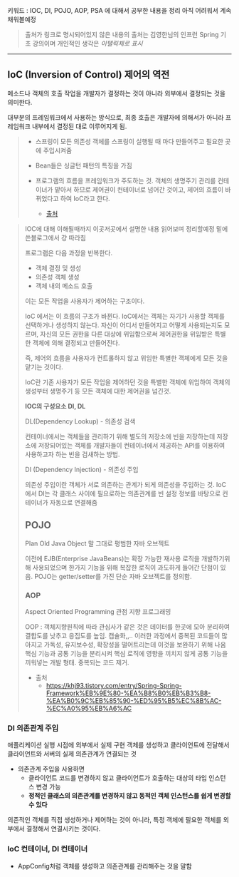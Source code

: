 키워드 : IOC, DI, POJO, AOP, PSA 에 대해서 공부한 내용을 정리 
아직 어려워서 계속 채워볼예정 

> 출처가 링크로 명시되어있지 않은 내용의 출처는 김영한님의 인프런 Spring 기초 강의이며 개인적인 생각은 *이탤릭체로 표시*

---



## IoC (Inversion of Control) 제어의 역전

메소드나 객체의 호출 작업을 개발자가 결정하는 것이 아니라 외부에서 결정되는 것을 의미한다.   

대부분의 프레임워크에서 사용하는 방식으로, 최종 호출은 개발자에 의해서가 아니라 프레임워크 내부에서 결정된 대로 이루어지게 됨.  

> - 스프링이 모든 의존성 객체를 스프링이 실행될 때 마다 만들어주고 필요한 곳에 주입시켜줌
>
> - Bean들은 싱글턴 패턴의 특징을 가짐
> - 프로그램의 흐름을 프레임워크가 주도하는 것. 객체의 생명주기 관리를 컨테이너가 맡아서 하므로 제어권이 컨테이너로 넘어간 것이고, 제어의 흐름이 바뀌었다고 하여 IoC라고 한다. 
>   - [출처](https://mo-world.tistory.com/entry/IOC%EC%99%80-DI-%EC%97%90-%EB%8C%80%ED%95%98%EC%97%AC-%EC%8A%A4%ED%94%84%EB%A7%81-%EA%B0%9C%EB%85%90-%EC%9D%B4%ED%95%B4%ED%95%98%EA%B8%B0-%EC%89%BD%EA%B2%8C-%EC%84%A4%EB%AA%85)



> IOC에 대해 이해될때까지 이곳저곳에서 설명한 내용 읽어보며 정리할예정  밑에쓴블로그에서 걍 따라침 
>
> 프로그램은 다음 과정을 반복한다. 
>
> - 객체 결정 및 생성
> - 의존성 객체 생성
> - 객체 내의 메소드 호출 
>
> 이는 모든 작업을 사용자가 제어하는 구조이다. 
>
> IoC 에서는 이 흐름의 구조가 바뀐다. IoC에서는 객체는 자기가 사용할 객체를 선택하거나 생성하지 않는다. 자신이 어디서 만들어지고 어떻게 사용되는지도 모르며, 자신의 모든 권한을 다른 대상에 위임함으로써 제어권한을 위임받은 특별한 객체에 의해 결정되고 만들어진다.   
>
> 즉, 제어의 흐름을 사용자가 컨트롤하지 않고 위임한 특별한 객체에게 모든 것을 맡기는 것이다.   
>
> IoC란 기존 사용자가 모든 작업을 제어하던 것을 특별한 객체에 위임하여 객체의 생성부터 생명주기 등 모든 객체에 대한 제어권을 넘긴것.   
>
> **IOC의 구성요소 DI, DL**
>
> DL(Dependency Lookup) - 의존성 검색
>
> 컨테이너에서는 객체들을 관리하기 위해 별도의 저장소에 빈을 저장하는데 저장소에 저장되어있는 객체를 개발자들이 컨테이너에서 제공하는 API를 이용하여 사용하고자 하는 빈을 검새하는 방법.
>
> DI (Dependency Injection) - 의존성 주입
>
> 의존성 주입이란 객체가 서로 의존하는 관계가 되게 의존성을 주입하는 것. IoC에서 DI는 각 클래스 사이에 필요로하는 의존관계를 빈 설정 정보를 바탕으로 컨테이너가 자동으로 연결해줌 
>
> 
>
> ## POJO
>
> Plan Old Java Object 말 그대로 평범한 자바 오브젝트
>
> 이전에 EJB(Enterprise JavaBeans)는 확장 가능한 재사용 로직을 개발하기위해 사용되었으며 한가지 기능을 위해 복잡한 로직이 과도하게 들어간 단점이 있음. POJO는 getter/setter를 가진 단순 자바 오브젝트를 정의함. 
>
> ### AOP
>
> Aspect Oriented Programming 관점 지향 프로그래밍
>
> OOP : 객체지향원칙에 따라 관심사가 같은 것은 데이터를 한곳에 모아 분리하여 결합도를 낮추고 응집도를 높임. 캡슐화,,.. 이러한 과정에서 중복된 코드들이 많아지고 가독성, 유지보수성, 확장성을 떨어트리는데 이것을 보완하기 위해 나옴
> 핵심 기능과 공통 기능을 분리시켜 핵심 로직에 영향을 끼치지 않게 공통 기능을 끼워넣는 개발 형태. 중복되는 코드 제거. 
>
> 
>
> - 출처
>   - https://khj93.tistory.com/entry/Spring-Spring-Framework%EB%9E%80-%EA%B8%B0%EB%B3%B8-%EA%B0%9C%EB%85%90-%ED%95%B5%EC%8B%AC-%EC%A0%95%EB%A6%AC





### DI 의존관계 주입

애플리케이션 실행 시점에 외부에서 실제 구현 객체를 생성하고 클라이언트에 전달해서 클라이언트와 서버의 실제 의존관계가 연결되는 것 

- 의존관계 주입을 사용하면
  -  클라이언트 코드를 변경하지 않고 클라이언트가 호출하는 대상의 타입 인스턴스 변경 가능
  -  **정적인 클래스의 의존관계를 변경하지 않고 동적인 객체 인스턴스를 쉽게 변경할 수 있다**

의존적인 객체를 직접 생성하거나 제어하는 것이 아니라, 특정 객체에 필요한 객체를 외부에서 결정해서 연결시키는 것이다. 

### IoC 컨테이너, DI 컨테이너

- AppConfig처럼 객체를 생성하고 의존관계를 관리해주는 것을 말함



